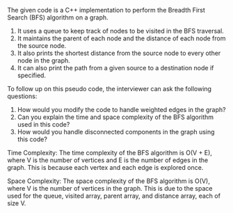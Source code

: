 The given code is a C++ implementation to perform the Breadth First Search (BFS) algorithm on a graph.

1. It uses a queue to keep track of nodes to be visited in the BFS traversal.
2. It maintains the parent of each node and the distance of each node from the source node.
3. It also prints the shortest distance from the source node to every other node in the graph.
4. It can also print the path from a given source to a destination node if specified.

To follow up on this pseudo code, the interviewer can ask the following questions:
1. How would you modify the code to handle weighted edges in the graph?
2. Can you explain the time and space complexity of the BFS algorithm used in this code?
3. How would you handle disconnected components in the graph using this code?

Time Complexity:
The time complexity of the BFS algorithm is O(V + E), where V is the number of vertices and E is the number of edges in the graph. This is because each vertex and each edge is explored once.

Space Complexity:
The space complexity of the BFS algorithm is O(V), where V is the number of vertices in the graph. This is due to the space used for the queue, visited array, parent array, and distance array, each of size V.